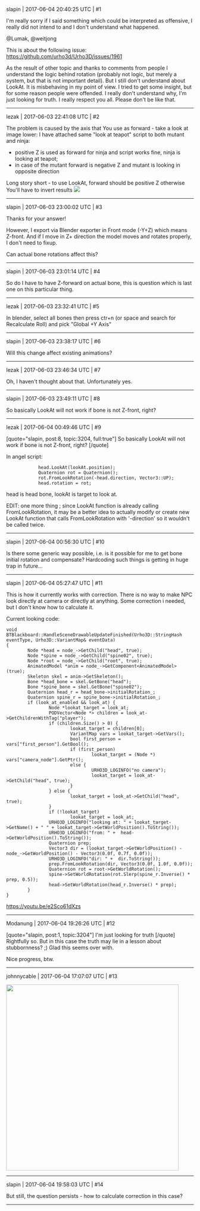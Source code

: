 slapin | 2017-06-04 20:40:25 UTC | #1

I'm really sorry if I said something which could be interpreted as offensive,
I really did not intend to and I don't understand what happened.

@Lumak, @weitjong

This is about the following issue: 
https://github.com/urho3d/Urho3D/issues/1961

As the result of other topic and thanks to comments from people I understand the logic behind
rotation (probably not logic, but merely a system, but that is not important detail).
But I still don't understand about LookAt. It is misbehaving in my point of view.
I tried to get some insight, but for some reason people were offended. I really don't understand why,
I'm just looking for truth. I really respect you all. Please don't be like that.

-------------------------

lezak | 2017-06-03 22:41:08 UTC | #2

The problem is caused by the axis that You use as forward - take a look at image lower: I have attached same "look at teapot" script to both mutant and ninja: 
- positive Z is used as forward for ninja and script works fine, ninja is looking at teapot;
- in case of the mutant forward is negative Z and mutant is looking in opposite direction

Long story short - to use LookAt,  forward should be positive Z otherwise You'll have to invert results
<img src=http://i.imgur.com/sNSpUb2.png>

-------------------------

slapin | 2017-06-03 23:00:02 UTC | #3

Thanks for your answer!

However, I export via Blender exporter in Front mode (-Y+Z) which means Z-front.
And if I move in Z+ direction the model moves and rotates properly, I don't need to fixup.

Can actual bone rotations affect this?

-------------------------

slapin | 2017-06-03 23:01:14 UTC | #4

So do I have to have Z-forward on actual bone, this is question which is last one on this particular thing.

-------------------------

lezak | 2017-06-03 23:32:41 UTC | #5

In blender, select all bones then press ctr+n (or space and search for Recalculate Roll) and pick "Global +Y Axis"

-------------------------

slapin | 2017-06-03 23:38:17 UTC | #6

Will this change affect existing animations?

-------------------------

lezak | 2017-06-03 23:46:34 UTC | #7

Oh, I haven't thought about that. Unfortunately yes.

-------------------------

slapin | 2017-06-03 23:49:11 UTC | #8

So basically LookAt will not work if bone is not Z-front, right?

-------------------------

lezak | 2017-06-04 00:49:46 UTC | #9

[quote="slapin, post:8, topic:3204, full:true"]
So basically LookAt will not work if bone is not Z-front, right?
[/quote]

In angel script:

                head.LookAt(lookAt.position);
                Quaternion rot = Quaternion();
                rot.FromLookRotation(-head.direction, Vector3::UP);
                head.rotation = rot;
head is head bone, lookAt is target to look at.

EDIT:
one more thing ; since LookAt function is already calling FromLookRotation, it may be a better idea to actually modify or create new LookAt function that calls FromLookRotation with '-direction' so it wouldn't be called twice.

-------------------------

slapin | 2017-06-04 00:56:30 UTC | #10

Is there some generic way possible, i.e. is it possible for me to get bone initial rotation and compensate?
Hardcoding such things is getting in huge trap in future...

-------------------------

slapin | 2017-06-04 05:27:47 UTC | #11

This is how it currently works with correction. There is no way to make NPC look directly at camera
or directly at anything. Some correction i needed, but I don't know how to calculate it.

Current looking code:

    void BTBlackboard::HandleSceneDrawableUpdateFinished(Urho3D::StringHash eventType, Urho3D::VariantMap& eventData)
    {
            Node *head = node_->GetChild("head", true);
            Node *spine = node_->GetChild("spine02", true);
            Node *root = node_->GetChild("root", true);
            AnimatedModel *anim = node_->GetComponent<AnimatedModel>(true);
            Skeleton skel = anim->GetSkeleton();
            Bone *head_bone = skel.GetBone("head");
            Bone *spine_bone = skel.GetBone("spine02");
            Quaternion head_r = head_bone->initialRotation_;
            Quaternion spine_r = spine_bone->initialRotation_;
            if (look_at_enabled && look_at) {
                    Node *lookat_target = look_at;
                    PODVector<Node *> children = look_at->GetChildrenWithTag("player");
                    if (children.Size() > 0) {
                            lookat_target = children[0];
                            VariantMap vars = lookat_target->GetVars();
                            bool first_person = vars["first_person"].GetBool();
                            if (first_person)
                                    lookat_target = (Node *) vars["camera_node"].GetPtr();
                            else {
                                    URHO3D_LOGINFO("no camera");
                                    lookat_target = look_at->GetChild("head", true);
                            }
                    } else {
                            lookat_target = look_at->GetChild("head", true);
                    }
                    if (!lookat_target)
                            lookat_target = look_at;
                    URHO3D_LOGINFO("looking at: " + lookat_target->GetName() + " " + lookat_target->GetWorldPosition().ToString());
                    URHO3D_LOGINFO("from: " +  head->GetWorldPosition().ToString());
                    Quaternion prep;
                    Vector3 dir = (lookat_target->GetWorldPosition() - node_->GetWorldPosition() - Vector3(0.0f, 0.7f, 0.0f));
                    URHO3D_LOGINFO("dir: " +  dir.ToString());
                    prep.FromLookRotation(dir, Vector3(0.0f, 1.0f, 0.0f));
                    Quaternion rot = root->GetWorldRotation();
                    spine->SetWorldRotation(rot.Slerp(spine_r.Inverse() * prep, 0.5));
                    head->SetWorldRotation(head_r.Inverse() * prep);
            }
    }


https://youtu.be/e2Sco61dXzs

-------------------------

Modanung | 2017-06-04 19:26:26 UTC | #12

[quote="slapin, post:1, topic:3204"]
I'm just looking for truth
[/quote]
Rightfully so. But in this case the truth may lie in a lesson about stubbornness? ;)
Glad this seems over with.

Nice progress, btw.

-------------------------

johnnycable | 2017-06-04 17:07:07 UTC | #13

<img src="//cdck-file-uploads-global.s3.dualstack.us-west-2.amazonaws.com/standard17/uploads/urho3d/original/1X/addef48c9ddff97e435c0ff0f34eb6bd6286d123.png" width="463" height="500">

-------------------------

slapin | 2017-06-04 19:58:03 UTC | #14

But still, the question persists - how to calculate correction in this case?

-------------------------

